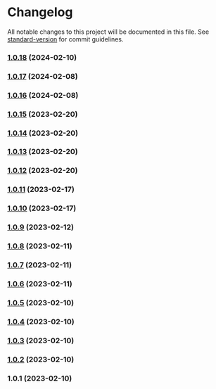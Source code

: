 # Changelog

All notable changes to this project will be documented in this file. See [standard-version](https://github.com/conventional-changelog/standard-version) for commit guidelines.

### [1.0.18](https://github.com/gorsash/simple-date-ts/compare/v1.0.17...v1.0.18) (2024-02-10)

### [1.0.17](https://github.com/gorsash/simple-date-ts/compare/v1.0.16...v1.0.17) (2024-02-08)

### [1.0.16](https://github.com/gorsash/simple-date-ts/compare/v1.0.15...v1.0.16) (2024-02-08)

### [1.0.15](https://github.com/gorsash/simple-date-ts/compare/v1.0.14...v1.0.15) (2023-02-20)

### [1.0.14](https://github.com/gorsash/simple-date-ts/compare/v1.0.13...v1.0.14) (2023-02-20)

### [1.0.13](https://github.com/gorsash/simple-date-ts/compare/v1.0.12...v1.0.13) (2023-02-20)

### [1.0.12](https://github.com/gorsash/simple-date-ts/compare/v1.0.11...v1.0.12) (2023-02-20)

### [1.0.11](https://github.com/gorsash/simple-date-ts/compare/v1.0.10...v1.0.11) (2023-02-17)

### [1.0.10](https://github.com/gorsash/simple-date-ts/compare/v1.0.9...v1.0.10) (2023-02-17)

### [1.0.9](https://github.com/gorsash/simple-date-ts/compare/v1.0.8...v1.0.9) (2023-02-12)

### [1.0.8](https://github.com/gorsash/simple-date-ts/compare/v1.0.7...v1.0.8) (2023-02-11)

### [1.0.7](https://github.com/gorsash/simple-date-ts/compare/v1.0.6...v1.0.7) (2023-02-11)

### [1.0.6](https://github.com/gorsash/simple-date-ts/compare/v1.0.5...v1.0.6) (2023-02-11)

### [1.0.5](https://github.com/gorsash/simple-date-ts/compare/v1.0.4...v1.0.5) (2023-02-10)

### [1.0.4](https://github.com/gorsash/simple-date-ts/compare/v1.0.3...v1.0.4) (2023-02-10)

### [1.0.3](https://github.com/gorsash/simple-date-ts/compare/v1.0.2...v1.0.3) (2023-02-10)

### [1.0.2](https://github.com/gorsash/simple-date-ts/compare/v1.0.1...v1.0.2) (2023-02-10)

### 1.0.1 (2023-02-10)
